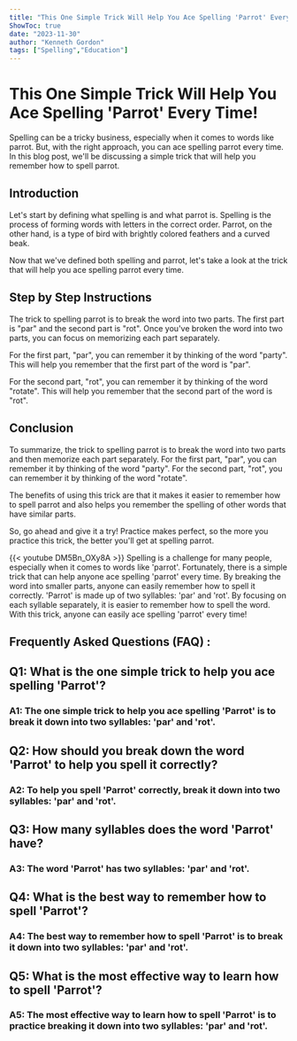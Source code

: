 ```yaml
---
title: "This One Simple Trick Will Help You Ace Spelling 'Parrot' Every Time!"
ShowToc: true 
date: "2023-11-30"
author: "Kenneth Gordon" 
tags: ["Spelling","Education"]
---
```

# This One Simple Trick Will Help You Ace Spelling 'Parrot' Every Time!

Spelling can be a tricky business, especially when it comes to words like parrot. But, with the right approach, you can ace spelling parrot every time. In this blog post, we'll be discussing a simple trick that will help you remember how to spell parrot. 

## Introduction

Let's start by defining what spelling is and what parrot is. Spelling is the process of forming words with letters in the correct order. Parrot, on the other hand, is a type of bird with brightly colored feathers and a curved beak. 

Now that we've defined both spelling and parrot, let's take a look at the trick that will help you ace spelling parrot every time. 

## Step by Step Instructions

The trick to spelling parrot is to break the word into two parts. The first part is "par" and the second part is "rot". Once you've broken the word into two parts, you can focus on memorizing each part separately. 

For the first part, "par", you can remember it by thinking of the word "party". This will help you remember that the first part of the word is "par". 

For the second part, "rot", you can remember it by thinking of the word "rotate". This will help you remember that the second part of the word is "rot". 

## Conclusion

To summarize, the trick to spelling parrot is to break the word into two parts and then memorize each part separately. For the first part, "par", you can remember it by thinking of the word "party". For the second part, "rot", you can remember it by thinking of the word "rotate". 

The benefits of using this trick are that it makes it easier to remember how to spell parrot and also helps you remember the spelling of other words that have similar parts. 

So, go ahead and give it a try! Practice makes perfect, so the more you practice this trick, the better you'll get at spelling parrot.

{{< youtube DM5Bn_OXy8A >}} 
Spelling is a challenge for many people, especially when it comes to words like 'parrot'. Fortunately, there is a simple trick that can help anyone ace spelling 'parrot' every time. By breaking the word into smaller parts, anyone can easily remember how to spell it correctly. 'Parrot' is made up of two syllables: 'par' and 'rot'. By focusing on each syllable separately, it is easier to remember how to spell the word. With this trick, anyone can easily ace spelling 'parrot' every time!

## Frequently Asked Questions (FAQ) :
<h2>Q1: What is the one simple trick to help you ace spelling 'Parrot'?</h2>

<h3>A1: The one simple trick to help you ace spelling 'Parrot' is to break it down into two syllables: 'par' and 'rot'.</h3>

<h2>Q2: How should you break down the word 'Parrot' to help you spell it correctly?</h2>

<h3>A2: To help you spell 'Parrot' correctly, break it down into two syllables: 'par' and 'rot'.</h3>

<h2>Q3: How many syllables does the word 'Parrot' have?</h2>

<h3>A3: The word 'Parrot' has two syllables: 'par' and 'rot'.</h3>

<h2>Q4: What is the best way to remember how to spell 'Parrot'?</h2>

<h3>A4: The best way to remember how to spell 'Parrot' is to break it down into two syllables: 'par' and 'rot'.</h3>

<h2>Q5: What is the most effective way to learn how to spell 'Parrot'?</h2>

<h3>A5: The most effective way to learn how to spell 'Parrot' is to practice breaking it down into two syllables: 'par' and 'rot'.</h3>





